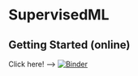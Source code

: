 # SupervisedML

## Getting Started (online)
Click here! --> [![Binder](https://mybinder.org/badge_logo.svg)](https://mybinder.org/v2/gh/TomStevo/SupervisedML/master)
